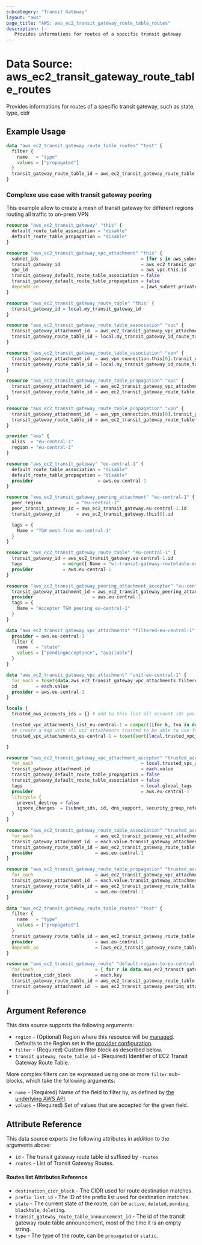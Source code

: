 ```yaml
---
subcategory: "Transit Gateway"
layout: "aws"
page_title: "AWS: aws_ec2_transit_gateway_route_table_routes"
description: |-
   Provides informations for routes of a specific transit gateway
---
```


# Data Source: aws_ec2_transit_gateway_route_table_routes

Provides informations for routes of a specific transit gateway, such as state, type, cidr

## Example Usage

```terraform
data "aws_ec2_transit_gateway_route_table_routes" "test" {
  filter {
    name   = "type"
    values = ["propagated"]
  }
  transit_gateway_route_table_id = aws_ec2_transit_gateway_route_table.example.id
}
```

### Complexe use case with transit gateway peering

This example allow to create a mesh of transit gateway for différent regions routing all traffic to on-prem VPN

```terraform
resource "aws_ec2_transit_gateway" "this" {
  default_route_table_association = "disable"
  default_route_table_propagation = "disable"
}

resource "aws_ec2_transit_gateway_vpc_attachment" "this" {
  subnet_ids                                      = [for s in aws_subnet.private : s.id]
  transit_gateway_id                              = aws_ec2_transit_gateway.this[0].id
  vpc_id                                          = aws_vpc.this.id
  transit_gateway_default_route_table_association = false
  transit_gateway_default_route_table_propagation = false
  depends_on                                      = [aws_subnet.private, aws_subnet.public]
}

resource "aws_ec2_transit_gateway_route_table" "this" {
  transit_gateway_id = local.my_transit_gateway_id
}

resource "aws_ec2_transit_gateway_route_table_association" "vpc" {
  transit_gateway_attachment_id  = aws_ec2_transit_gateway_vpc_attachment.this.id
  transit_gateway_route_table_id = local.my_transit_gateway_id_route_table
}

resource "aws_ec2_transit_gateway_route_table_association" "vpn" {
  transit_gateway_attachment_id  = aws_vpn_connection.this[0].transit_gateway_attachment_id
  transit_gateway_route_table_id = local.my_transit_gateway_id_route_table
}

resource "aws_ec2_transit_gateway_route_table_propagation" "vpc" {
  transit_gateway_attachment_id  = aws_ec2_transit_gateway_vpc_attachment.this.id
  transit_gateway_route_table_id = aws_ec2_transit_gateway_route_table.this.id
}

resource "aws_ec2_transit_gateway_route_table_propagation" "vpn" {
  transit_gateway_attachment_id  = aws_vpn_connection.this[0].transit_gateway_attachment_id
  transit_gateway_route_table_id = aws_ec2_transit_gateway_route_table.this.id
}

provider "aws" {
  alias  = "eu-central-1"
  region = "eu-central-1"
}

resource "aws_ec2_transit_gateway" "eu-central-1" {
  default_route_table_association = "disable"
  default_route_table_propagation = "disable"
  provider                        = aws.eu-central-1
}

resource "aws_ec2_transit_gateway_peering_attachment" "eu-central-1" {
  peer_region             = "eu-central-1"
  peer_transit_gateway_id = aws_ec2_transit_gateway.eu-central-1.id
  transit_gateway_id      = aws_ec2_transit_gateway.this[0].id

  tags = {
    Name = "TGW mesh from eu-central-1"
  }
}

resource "aws_ec2_transit_gateway_route_table" "eu-central-1" {
  transit_gateway_id = aws_ec2_transit_gateway.eu-central-1.id
  tags               = merge({ Name = "wl-transit-gateway-routetable-eu-central-1" }, local.global_tags)
  provider           = aws.eu-central-1
}

resource "aws_ec2_transit_gateway_peering_attachment_accepter" "eu-central-1" {
  transit_gateway_attachment_id = aws_ec2_transit_gateway_peering_attachment.eu-central-1.id
  provider                      = aws.eu-central-1
  tags = {
    Name = "Accepter TGW peering eu-central-1"
  }
}

data "aws_ec2_transit_gateway_vpc_attachments" "filtered-eu-central-1" {
  provider = aws.eu-central-1
  filter {
    name   = "state"
    values = ["pendingAcceptance", "available"]
  }
}

data "aws_ec2_transit_gateway_vpc_attachment" "unit-eu-central-1" {
  for_each = toset(data.aws_ec2_transit_gateway_vpc_attachments.filtered-eu-central-1.ids)
  id       = each.value
  provider = aws.eu-central-1
}

locals {
  trusted_aws_accounts_ids = {} # add to this list all account ids you trust

  trusted_vpc_attachments_list_eu-central-1 = compact([for k, tva in data.aws_ec2_transit_gateway_vpc_attachment.unit-eu-central-1 : contains(local.trusted_aws_accounts_ids, lookup(tva, "vpc_owner_id", "")) ? tva.id : ""])
  ## create a map with all vpc attachments trusted to be able to use for_each to avoid conflict on plan/apply ##
  trusted_vpc_attachements_eu-central-1 = toset(sort(local.trusted_vpc_attachments_list_eu-central-1))

}

resource "aws_ec2_transit_gateway_vpc_attachment_accepter" "trusted_accounts_eu-central-1_tgw" {
  for_each                                        = local.trusted_vpc_attachements_eu-central-1
  transit_gateway_attachment_id                   = each.value
  transit_gateway_default_route_table_propagation = false
  transit_gateway_default_route_table_association = false
  tags                                            = local.global_tags
  provider                                        = aws.eu-central-1
  lifecycle {
    prevent_destroy = false
    ignore_changes  = [subnet_ids, id, dns_support, security_group_referencing_support, ipv6_support, transit_gateway_id, vpc_id, vpc_owner_id]
  }
}

resource "aws_ec2_transit_gateway_route_table_association" "trusted_accounts_eu-central-1" {
  for_each                       = aws_ec2_transit_gateway_vpc_attachment_accepter.trusted_accounts_eu-central-1_tgw
  transit_gateway_attachment_id  = each.value.transit_gateway_attachment_id
  transit_gateway_route_table_id = aws_ec2_transit_gateway_route_table.eu-central-1.id
  provider                       = aws.eu-central-1
}

resource "aws_ec2_transit_gateway_route_table_propagation" "trusted_accounts_eu-central-1" {
  for_each                       = aws_ec2_transit_gateway_vpc_attachment_accepter.trusted_accounts_eu-central-1_tgw
  transit_gateway_attachment_id  = each.value.transit_gateway_attachment_id
  transit_gateway_route_table_id = aws_ec2_transit_gateway_route_table.eu-central-1.id
  provider                       = aws.eu-central-1
}

data "aws_ec2_transit_gateway_route_table_routes" "test" {
  filter {
    name   = "type"
    values = ["propagated"]
  }
  transit_gateway_route_table_id = aws_ec2_transit_gateway_route_table.eu-central-1.id
  provider                       = aws.eu-central-1
  depends_on                     = [aws_ec2_transit_gateway_route_table_propagation.trusted_accounts_eu-central-1]
}

resource "aws_ec2_transit_gateway_route" "default-region-to-eu-central-1" {
  for_each                       = { for r in data.aws_ec2_transit_gateway_route_table_routes.test.routes : r.destination_cidr_block => r }
  destination_cidr_block         = each.key
  transit_gateway_route_table_id = aws_ec2_transit_gateway_route_table.this.id
  transit_gateway_attachment_id  = aws_ec2_transit_gateway_peering_attachment.eu-central-1.id
}
```

## Argument Reference

This data source supports the following arguments:

* `region` - (Optional) Region where this resource will be [managed](https://docs.aws.amazon.com/general/latest/gr/rande.html#regional-endpoints). Defaults to the Region set in the [provider configuration](https://registry.terraform.io/providers/hashicorp/aws/latest/docs#aws-configuration-reference).
* `filter` - (Required) Custom filter block as described below.
* `transit_gateway_route_table_id` - (Required) Identifier of EC2 Transit Gateway Route Table.

More complex filters can be expressed using one or more `filter` sub-blocks,
which take the following arguments:

* `name` - (Required) Name of the field to filter by, as defined by
  [the underlying AWS API](https://docs.aws.amazon.com/AWSEC2/latest/APIReference/API_SearchTransitGatewayRoutes.html).
* `values` - (Required) Set of values that are accepted for the given field.

## Attribute Reference

This data source exports the following attributes in addition to the arguments above:

* `id` - The transit gateway route table id suffixed by `-routes`
* `routes` - List of Transit Gateway Routes.

#### Routes list Attributes Reference

* `destination_cidr_block` - The CIDR used for route destination matches.
* `prefix_list_id` - The ID of the prefix list used for destination matches.
* `state` - The current state of the route, can be `active`, `deleted`, `pending`, `blackhole`, `deleting`.
* `transit_gateway_route_table_announcement_id` - The id of the transit gateway route table announcement, most of the time it is an empty string.
* `type` - The type of the route, can be `propagated` or `static`.
